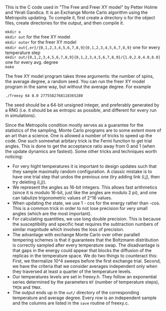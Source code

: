 This is the C code used in "The Free and Freer XY model" by Petter Holme and Yérali Gandica. It is an Exchange Monte Carlo algorithm using the Metropolis updating. To compile it, first create a directory o for the object files, create directories for the output, and then compile it. 

`mkdir o`  
`mkdir out` for the free XY model  
`mkdir outer` for the freer XY model  
`mkdir out{,er}/{0,1,2,3,4,5,6,7,8,9}{0,1,2,3,4,5,6,7,8,9}` one for every temperature step  
`mkdir out/{0,1,2,3,4,5,6,7,8,9}{0,1,2,3,4,5,6,7,8,9}/{1.0,2.0,4.0,8.0}` one for every avg. degree  
`make` 

The free XY model program takes three arguments: the number of spins, the average degree, a random seed. You can run the freer XY model program in the same way, but without the average degree. For example

`./freexy 64 8.0 2775582768118365280`

The seed should be a 64-bit unsigned integer, and preferably generated by a RNG (i.e. it should be as entropic as possible, and different for every run in simulations).

Since the Metropolis condition mostly serves as a guarantee for the statistics of the sampling, Monte Carlo programs are to some extent more of an art than a science. One is allowed a number of tricks to speed up the code. One such somewhat arbitary trick is the Fermi function to get trial angles. This is done to get the acceptance ratio away from 0 and 1 (when the update dynamics are fastest). Some other tricks and techniques worth noticing:
- For very hight temperatures it is important to design updates such that they sample maximally random configuration. A classic mistake is to have one trial step that undos the previous one (try adding link (i,j), then try deleting (i,j)).
- We represent the angles as 16-bit integers. This allows fast arithmetics (since it is modulo 16-bit, just like the angles are modulo 2 pi), and one can tabulize trigonometric values of 2^16 values.
- When updating the state, we use 1 - cos for the energy rather than -cos. This is a common trick in order to not lose precision for very small angles (which are the most important).
- For calculating quantities, we use long double precision. This is because the susceptibility and specific heat requires the subtraction numbers of similar magnitude which involves the loss of precision.
- The advantage with exchange Monte Carlo over other parallell tempering schemes is that it guarantees that the Boltzmann distribution is correctly sampled after every temperature swap. The disadvantage is that gaps in the energy could appear that blocks the diffusion of the replicas in the temperature space. We do two things to counteract this: First, we thermalize 10^4 sweeps before the first exchange trial. Second, we have the criteria that we consider averages independent only when they traversed at least a quarter of the temperature levels.
- Our temperatures levels are set in freexy.h. They follow an exponential series determined by the parameters `NT` (number of temperature steps), `TMIN` and `TMAX`.
- The output ends up in the `out/` directory of the corresponding temperature and average degree. Every row is an independent sample and the columns are listed in the `save` routine of freexy.c.
